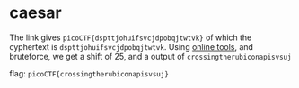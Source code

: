 # caesar
The link gives `picoCTF{dspttjohuifsvcjdpobqjtwtvk}` of which the cyphertext is `dspttjohuifsvcjdpobqjtwtvk`. Using [online tools](https://cryptii.com/pipes/caesar-cipher), and bruteforce, we get a shift of 25, and a output of `crossingtherubiconapisvsuj`

flag: `picoCTF{crossingtherubiconapisvsuj}`
